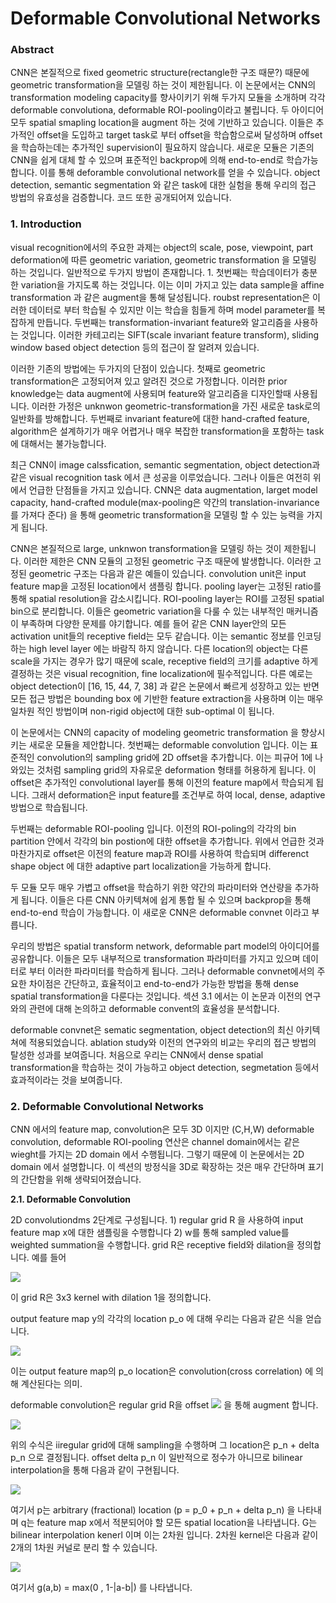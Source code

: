 # Deformable Convolutional Networks

### Abstract

CNN은 본질적으로 fixed geometric structure(rectangle한 구조 때문?) 때문에 geometric transformation을 모델링 하는 것이 제한됩니다. 이 논문에서는 CNN의 transformation modeling capacity를 향사이키기 위해 두가지 모듈을 소개하며 각각 deformable convolutiona, deformable ROI-pooling이라고 불립니다. 두 아이디어 모두 spatial smapling location을 augment 하는 것에 기반하고 있습니다. 이들은 추가적인 offset을 도입하고 target task로 부터 offset을 학습함으로써 달성하며 offset을 학습하는데는 추가적인 supervision이 필요하지 않습니다. 새로운 모듈은 기존의 CNN을 쉽게 대체 할 수 있으며 표준적인 backprop에 의해 end-to-end로 학습가능합니다. 이를 통해 deforamble convolutional network를 얻을 수 있습니다. object detection, semantic segmentation 와 같은 task에 대한 실험을 통해 우리의 접근 방법의 유효성을 검증합니다. 코드 또한 공개되어져 있습니다.

### 1. Introduction

visual recognition에서의 주요한 과제는 object의 scale, pose, viewpoint, part deformation에 따른 geometric variation, geometric transformation 을 모델링 하는 것입니다. 일반적으로 두가지 방법이 존재합니다. 1. 첫번째는 학습데이터가 충분한 variation을 가지도록 하는 것입니다. 이는 이미 가지고 있는 data sample을 affine transformation 과 같은 augment을 통해 달성됩니다. roubst representation은 이러한 데이터로 부터 학습될 수 있지만 이는 학습을 힘들게 하며 model parameter를 복잡하게 만듭니다. 두번째는 transformation-invariant feature와 알고리즘을 사용하는 것입니다. 이러한 카테고리는 SIFT(scale invariant feature transform), sliding window based object detection 등의 접근이 잘 알려져 있습니다.

이러한 기존의 방법에는 두가지의 단점이 있습니다. 첫째로 geometric transformation은 고정되어져 있고 알려진 것으로 가정합니다. 이러한 prior knowledge는 data augment에 사용되며 feature와 알고리즘을 디자인할때 사용됩니다. 이러한 가정은 unknwon geometric-transformation을 가진 새로운 task로의 일반화를 방해합니다. 두번째로 invariant feature에 대한 hand-crafted feature, algorithm은 설계하기가 매우 어렵거나 매우 복잡한 transformation을 포함하는 task에 대해서는 불가능합니다.

최근 CNN이 image calssfication, semantic segmentation, object detection과 같은 visual recognition task 에서 큰 성공을 이루었습니다. 그러나 이들은 여전히 위에서 언급한 단점들을 가지고 있습니다. CNN은 data augmentation, larget model capacity, hand-crafted module(max-pooling은 약간의 translation-invariance를 가져다 준다) 을 통해 geometric transformation을 모델링 할 수 있는 능력을 가지게 됩니다.

CNN은 본질적으로 large, unknwon transformation을 모델링 하는 것이 제한됩니다. 이러한 제한은 CNN 모듈의 고정된 geometric 구조 때문에 발생합니다. 이러한 고정된 geometric 구조는 다음과 같은 예들이 있습니다. convolution unit은 input feature map을 고정된 location에서 샘플링 합니다. pooling layer는 고정된 ratio를 통해 spatial resolution을 감소시킵니다. ROI-pooling layer는 ROI를 고정된 spatial bin으로 분리합니다. 이들은 geometric variation을 다룰 수 있는 내부적인 매커니즘이 부족하며 다양한 문제를 야기합니다. 예를 들어 같은 CNN layer안의 모든 activation unit들의 receptive field는 모두 같습니다. 이는 semantic 정보를 인코딩 하는 high level layer 에는 바람직 하지 않습니다. 다른 location의 object는 다른 scale을 가지는 경우가 많기 때문에 scale, receptive field의 크기를 adaptive 하게 결정하는 것은 visual recognition, fine localization에 필수적입니다. 다른 예로는 object detection이 [16, 15, 44, 7, 38] 과 같은 논문에서 빠르게 성장하고 있는 반면 모든 접근 방법은 bounding box 에 기반한 feature extraction을 사용하며 이는 매우 일차원 적인 방법이며 non-rigid object에 대한 sub-optimal 이 됩니다.

이 논문에서는 CNN의 capacity of modeling geometric transformation 을 향상시키는 새로운 모듈을 제안합니다. 첫번째는 deformable convolution 입니다. 이는 표준적인 convolution의 sampling grid에 2D offset을 추가합니다. 이는 피규어 1에 나와있는 것처럼 sampling grid의 자유로운 deformation 형태를 허용하게 됩니다. 이 offset은 추가적인 convolutional layer를 통해 이전의 feature map에서 학습되게 됩니다. 그래서 deformation은 input feature를 조건부로 하여 local, dense, adaptive 방법으로 학습됩니다.

두번째는 deformable ROI-pooling 입니다. 이전의 ROI-poling의 각각의 bin partition 안에서 각각의 bin postion에 대한 offset을 추가합니다. 위에서 언급한 것과 마찬가지로 offset은 이전의 feature map과 ROI를 사용하여 학습되며 differenct shape object 에 대한 adaptive part localization을 가능하게 합니다.

두 모듈 모두 매우 가볍고 offset을 학습하기 위한 약간의 파라미터와 연산량을 추가하게 됩니다. 이들은 다른 CNN 아키텍쳐에 쉽게 통합 될 수 있으며 backprop을 통해 end-to-end 학습이 가능합니다. 이 새로운 CNN은 deformable convnet 이라고 부릅니다.

우리의 방법은 spatial transform network, deformable part model의 아이디어를 공유합니다. 이들은 모두 내부적으로 transformation 파라미터를 가지고 있으며 데이터로 부터 이러한 파라미터를 학습하게 됩니다. 그러나 deformable convnet에서의 주요한 차이점은 간단하고, 효율적이고 end-to-end가 가능한 방법을 통해 dense spatial transformation을 다룬다는 것입니다. 섹션 3.1 에서는 이 논문과 이전의 연구와의 관련에 대해 논의하고 deformable convent의 효율성을 분석합니다.

deformable convnet은 sematic segmentation, object detection의 최신 아키텍쳐에 적용되었습니다. ablation study와 이전의 연구와의 비교는 우리의 접근 방법의 탈성한 성과를 보여줍니다. 처음으로 우리는 CNN에서 dense spatial transformation을 학습하는 것이 가능하고 object detection, segmetation 등에서 효과적이라는 것을 보여줍니다.

### 2. Deformable Convolutional Networks

CNN 에서의 feature map, convolution은 모두 3D 이지만 (C,H,W) deformable convolution, deformable ROI-pooling 연산은 channel domain에서는 같은 wieght를 가지는 2D domain 에서 수행됩니다. 그렇기 때문에 이 논문에서는 2D domain 에서 설명합니다. 이 섹션의 방정식을 3D로 확장하는 것은 매우 간단하며 표기의 간단함을 위해 생략되어졌습니다.

<b>2.1. Deformable Convolution</b>

2D convolutiondms 2단계로 구성됩니다. 1) regular grid R 을 사용하여 input feature map x에 대한 샘플링을 수행합니다 2) w를 통해 sampled value를 weighted summation을 수행합니다. grid R은 receptive field와 dilation을 정의합니다. 예를 들어

  <img src="https://latex.codecogs.com/gif.latex?R%20%3D%20%5Cbegin%7BBmatrix%7D%20%28-1%2C%20-1%29%2C%20%28-1%2C0%29%2C%5Ccdots%20%2C%280%2C1%29%2C%20%281%2C1%29%20%5Cend%7BBmatrix%7D"/>

이 grid R은 3x3 kernel with dilation 1을 정의합니다.

output feature map y의 각각의 location p_o 에 대해 우리는 다음과 같은 식을 얻습니다.

  <img src="https://latex.codecogs.com/gif.latex?y%28p_0%29%20%3D%20%5Csum_%7Bp_n%20%5Cin%20R%7Dw%28p_n%29%5Ccdot%20x%28p_0%20&plus;%20p_n%29"/>

이는 output feature map의 p_o location은 convolution(cross correlation) 에 의해 계산된다는 의미.

deformable convolution은 regular grid R을 offset 
  <img src="https://latex.codecogs.com/gif.latex?%5Cbegin%7BBmatrix%7D%20%5CDelta%20p_n%7Cn%3D1%2C%5Ccdot%2CN%20%5Cend%7BBmatrix%7D%20%5C%2C%5C%2C%20where%20%5C%2C%5C%2C%20N%3D%7CR%7C"/>
을 통해 augment 합니다.

  <img src="https://latex.codecogs.com/gif.latex?y%28p_0%29%20%3D%20%5Csum_%7Bp_n%20%5Cin%20R%7Dw%28p_n%29%5Ccdot%20x%28p_0%20&plus;%20p_n%20&plus;%20%5CDelta%20p_n%29"/>

위의 수식은 iiregular grid에 대해 sampling을 수행하며 그 location은 p_n + delta p_n 으로 결정됩니다. offset delta p_n 이 일반적으로 정수가 아니므로 bilinear interpolation을 통해 다음과 같이 구현됩니다.

  <img src="https://latex.codecogs.com/gif.latex?x%28p%29%20%3D%20%5Csum_pG%28q%2Cp%29%5Ccdot%20x%28q%29"/>

여기서 p는 arbitrary (fractional) location (p = p_0 + p_n + delta p_n) 을 나타내며 q는 feature map x에서 적분되어야 할 모든 spatial location을 나타냅니다. G는 bilinear interpolation kenerl 이며 이는 2차원 입니다. 2차원 kernel은 다음과 같이 2개의 1차원 커널로 분리 할 수 있습니다.

  <img src="https://latex.codecogs.com/gif.latex?G%28q%2C%20p%29%20%3D%20g%28q_x%2C%20p_x%29%5Ccdot%20g%28q_y%2C%20p_y%29"/>

여기서 g(a,b) = max(0 , 1-|a-b|) 를 나타냅니다.







